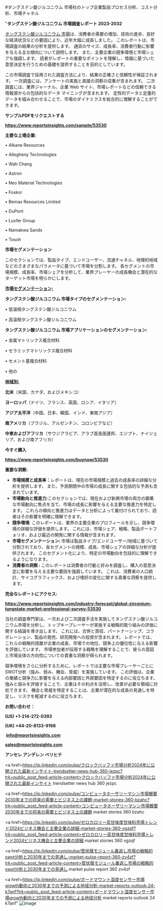 #タングステン酸ジルコニウム 市場社のトップ企業製品プロセス分析、コスト分析、市場チャネル

"<strong>タングステン酸ジルコニウム 市場調査レポート 2023-2032</strong>

<a href=https://www.reportsinsights.com/sample/53530>タングステン酸ジルコニウム 市場</a>は、消費者の需要の増加、技術の進歩、良好な経済状況などの要因により、近年大幅に成長しました。 このレポートは、市場調査の結果の分析を提供します。 通貨のサイズ、成長率、消費者行動に影響を与える主な傾向について説明します。 また、主要企業の競争環境と市場シェアも強調します。 読者がレポートの重要なポイントを理解し、情報に基づいた意思決定を行うための基礎を提供することを目的としています。

この市場調査で採用された調査方法により、結果の正確さと信頼性が保証されます。 一次調査には、アンケートの実施と直接の洞察の収集が含まれます。 二次調査には、業界ジャーナル、企業 Web サイト、市場レポートなどの信頼できる情報源からの包括的なデータ マイニングが含まれます。 定性的データと定量的データを組み合わせることで、市場のダイナミクスを総合的に理解することができます。

<strong><b>サンプルPDFをリクエストする</b></strong>

<a href=https://www.reportsinsights.com/sample/53530><strong><u>https://www.reportsinsights.com/sample/53530</u></strong></a>

<strong>主要な上場企業:</strong>

• Alkane Resources

• Allegheny Technologies

• Wah Chang

• Astron

• Neo Material Technologies

• Foskor

• Bemax Resources Limited

• DuPont

• Luxfer Group

• Namakwa Sands

• Tosoh

<strong>市場セグメンテーション</strong>

このセクションでは、製品タイプ、エンドユーザー、流通チャネル、地理的地域などのさまざまなパラメータに基づいて市場を分割します。 各セグメントの市場規模、成長率、市場シェアを分析して、業界プレーヤーの成長機会と潜在的なターゲット市場を明らかにします。

<strong><u>市場セグメンテーション</u></strong><strong><u>:</u></strong>

<strong>タングステン酸ジルコニウム 市場タイプのセグメンテーション:</strong>

• 低温相タングステン酸ジルコニウム

• 高温相タングステン酸ジルコニウム

<strong>タングステン酸ジルコニウム 市場アプリケーションのセグメンテーション:</strong>

• 金属マトリックス複合材料

• セラミックマトリックス複合材料

• セメント基複合材料

• 他の

<strong><u>地域別</u></strong><strong><u>:</u></strong>

<strong>北米</strong>（米国、カナダ、およびメキシコ）

<strong>ヨーロッパ</strong>（ドイツ、フランス、英国、ロシア、イタリア）

<strong>アジア太平洋</strong>（中国、日本、韓国、インド、東南アジア）

<strong>南アメリカ</strong>（ブラジル、アルゼンチン、コロンビアなど）

<strong>中東およびアフリカ</strong>（サウジアラビア、アラブ首長国連邦、エジプト、ナイジェリア、および南アフリカ）

<strong>今すぐ購入</strong>

<a href=https://www.reportsinsights.com/buynow/53530><strong><u>https://www.reportsinsights.com/buynow/53530</u></strong></a>

<strong>重要な洞察:</strong>
<ul>
  <li><strong>市場規模と成長率：</strong>レポートは、現在の市場規模と過去の成長率の詳細な分析を提供します。 また、予測期間中の市場の成長に関する包括的な予測も含まれています。</li>
  <li><strong>市場動向と推進力:</strong>このセクションでは、現在および新興市場の両方の顕著な市場動向に焦点を当て、市場の成長に影響を与える主要な推進力を特定します。 これらの傾向と推進力はデータと分析によって裏付けられており、読者はその影響を明確に理解できます。</li>
  <li><strong>競争環境</strong>: このレポートは、業界の主要企業のプロフィールを示し、競争環境の詳細な評価を提供します。 これには、市場シェア、戦略、製品ポートフォリオ、および最近の開発に関する情報が含まれます。</li>
  <li><strong>市場セグメンテーション: </strong>市場は製品タイプ/エンドユーザー/地域に基づいて分割されており、各セグメントの規模、成長、市場シェアの詳細な分析が提供されます。 このセグメント化により、特定の市場動向を包括的に理解できるようになります。</li>
  <li><strong>消費者の洞察 : </strong>このレポートは消費者の行動と好みを調査し、購入の意思決定に影響を与える主要な要因を強調しています。 これは、消費者の人口統計、サイコグラフィックス、および嗜好の変化に関する貴重な洞察を提供します。</li>
</ul>
<strong>完全なレポートにアクセス:</strong>

<a href=https://www.reportsinsights.com/industry-forecast/global-zirconium-tungstate-market-professional-survey-53530><strong><u><b>https://www.reportsinsights.com/industry-forecast/global-zirconium-tungstate-market-professional-survey-53530</b></u></strong></a>

当社の調査専門家は、一次および二次調査手法を実施してタングステン酸ジルコニウム市場を分析し、トップキープレーヤーが実施する戦略的取り組みの評価に関する結論を導き出します。 これには、合併と買収、パートナーシップ、コラボレーション、製品の発売、研究開発への投資が含まれます。 レポートでは、これらの戦略的措置が企業の成長、市場での地位、競争上の優位性に与える影響を評価しています。 市場参加者が採用する戦略を理解することで、彼らの意図と市場全体の方向性についての貴重な洞察が得られます。

競争環境をさらに分析するために、レポートでは主要な市場プレーヤーごとにSWOT分析（強み、弱み、機会、脅威）を実施しています。 この評価は、企業の業績と競争力に影響を与える内部要因と外部要因を特定するのに役立ちます。 強みと弱みを評価することで、企業はその利点を活用し、改善が必要な領域に対処できます。 機会と脅威を特定することは、企業が潜在的な成長の見通しを特定し、リスクを軽減するのに役立ちます。

<strong>お問い合わせ：</strong>

<strong>(US) +1-214-272-0393</strong>

<strong>(UK) +44-20-8133-9198</strong>

<strong> </strong><a href=info@reportsinsights.com><strong><u>info@reportsinsights.com</u></strong></a>

<a href=sales@reportsinsights.com><strong><u>sales@reportsinsights.com</u></strong></a>

<strong>アンセレ アンデレン ベリヒテ</strong>

<a href=https://jp.linkedin.com/pulse/クロックバッファ市場分析2024年に公開された最新インサイト-trendsetter-news-hub-360-jezpc?trk=public_post_feed-article-content>クロックバッファ市場分析2024年に公開された最新インサイト trendsetter news hub 360 jezpc</a>

<a href=https://jp.linkedin.com/pulse/コンピュータホーザリーマシン市場概要2030年までの将来の需要とビジネス上の課題-market-stories-360-bzahc?trk=public_post_feed-article-content>コンピュータホーザリーマシン市場概要2030年までの将来の需要とビジネス上の課題 market stories 360 bzahc</a>

<a href=https://jp.linkedin.com/pulse/ゼロカロリー高甘味度甘味料市場トレンド2024ビジネス機会と主要企業の詳細-market-stories-360-vgzqf?trk=public_post_feed-article-content>ゼロカロリー高甘味度甘味料市場トレンド2024ビジネス機会と主要企業の詳細 market stories 360 vgzqf</a>

<a href=https://jp.linkedin.com/pulse/管状膜モジュール裏返し市場の戦略的swot分析と2030年までの見通し-market-pulse-report-360-zv4zf?trk=public_post_feed-article-content>管状膜モジュール裏返し市場の戦略的swot分析と2030年までの見通し market pulse report 360 zv4zf</a>

<a href=https://jp.linkedin.com/pulse/ボードマウント湿度センサー市場growth動向と2030年までの予測による地域分析-market-reports-outlook-24-k7anf?trk=public_post_feed-article-content>ボードマウント湿度センサー市場growth動向と2030年までの予測による地域分析 market reports outlook 24 k7anf</a>"
![image](https://github.com/aanak123/RIMarketer1/assets/158471119/b2d62bed-9542-4b5e-a8f8-0dcb2ca662d2)
